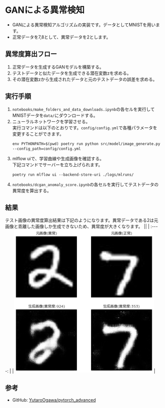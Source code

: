 # GANによる異常検知
- GANによる異常検知アルゴリズムの実装です。データとしてMNISTを用います。
- 正常データを7,8として、異常データを2とします。

## 異常度算出フロー
1.  正常データを生成するGANモデルを構築する。
2.  テストデータと似たデータを生成できる潜在変数zを求める。
3.  その潜在変数zから生成されたデータと元のテストデータの誤差を求める。

## 実行手順
1. `notebooks/make_folders_and_data_downloads.ipynb`の各セルを実行してMNISTデータを`data/`にダウンロードする。  
2. ニューラルネットワークを学習させる。  
   実行コマンドは以下のとおりです。`config/config.yml`で各種パラメータを変更することができます。
    ```
    env PYTHONPATH=$(pwd) poetry run python src/model/image_generate.py --config_path=config/config.yml
    ```
3. mlflow uiで、学習曲線や生成画像を確認する。   
   下記コマンドでサーバーを立ち上げられます。
   ```
   poetry run mlflow ui --backend-store-uri ./logs/mlruns/
   ```
4. `notebooks/dcgan_anomaly_score.ipynb`の各セルを実行してテストデータの異常度を算出する。

## 結果
テスト画像の異常度算出結果は下記のようになります。異常データである2は元画像と乖離した画像しか生成できないため、異常度が大きくなります。
||
| :----: | 
|![](./imgs/2021-03-13-12-52-26.png)|

## 参考
- GitHub: [YutaroOgawa/pytorch_advanced](https://github.com/YutaroOgawa/pytorch_advanced/tree/master/6_gan_anomaly_detection)